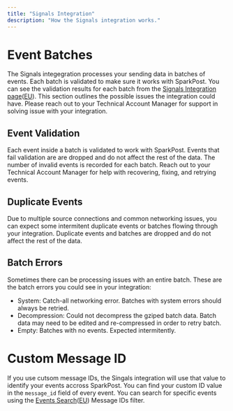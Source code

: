 ```yaml
---
title: "Signals Integration"
description: "How the Signals integration works."
---
```


# Event Batches

The Signals integegration processes your sending data in batches of events. Each batch is validated to make sure it works with SparkPost. You can see the validation results for each batch from the [Signals Integration page](https://app.sparkpost.com/signals/integration)([EU](https://app.eu.sparkpost.com/signals/integration)). This section outlines the possible issues the integration could have. Please reach out to your Technical Account Manager for support in solving issue with your integration.

## Event Validation
Each event inside a batch is validated to work with SparkPost. Events that fail validation are are dropped and do not affect the rest of the data. The number of invalid events is recorded for each batch. Reach out to your Technical Account Manager for help with recovering, fixing, and retrying events.

## Duplicate Events
Due to multiple source connections and common networking issues, you can expect some intermitent duplicate events or batches flowing through your integration. Duplicate events and batches are dropped and do not affect the rest of the data.

## Batch Errors
Sometimes there can be processing issues with an entire batch. These are the batch errors you could see in your integration:
* System: Catch-all networking error. Batches with system errors should always be retried.
* Decompression: Could not decompress the gziped batch data. Batch data may need to be edited and re-compressed in order to retry batch.
* Empty: Batches with no events. Expected intermitently.

# Custom Message ID

If you use cutsom message IDs, the Singals integration will use that value to identify your events accross SparkPost. You can find your custom ID value in the `message_id` field of every event. You can search for specific events using the [Events Search](https://app.sparkpost.com/reports/message-events)([EU](https://app.eu.sparkpost.com/reports/message-events)) Message IDs filter.
